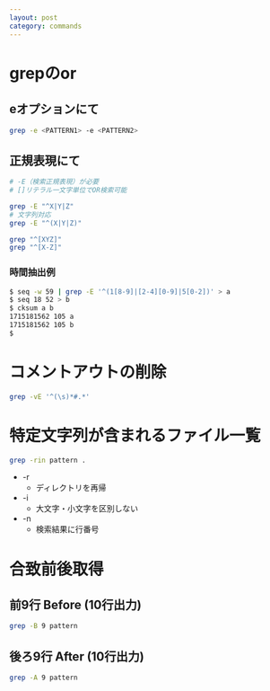 ```yaml
---
layout: post
category: commands
---
```


# grepのor

## eオプションにて

```sh
grep -e <PATTERN1> -e <PATTERN2>
```

## 正規表現にて

```sh
# -E（検索正規表現）が必要
# []リテラル一文字単位でOR検索可能

grep -E "^X|Y|Z"
# 文字列対応
grep -E "^(X|Y|Z)"

grep "^[XYZ]"
grep "^[X-Z]"
```

### 時間抽出例

```sh
$ seq -w 59 | grep -E '^(1[8-9]|[2-4][0-9]|5[0-2])' > a
$ seq 18 52 > b
$ cksum a b
1715181562 105 a
1715181562 105 b
$ 
```

# コメントアウトの削除

```sh
grep -vE '^(\s)*#.*'
```

# 特定文字列が含まれるファイル一覧

```sh
grep -rin pattern .
```

- -r
    - ディレクトリを再帰
- -i
    - 大文字・小文字を区別しない
- -n
    - 検索結果に行番号

# 合致前後取得

## 前9行 Before (10行出力)

```sh
grep -B 9 pattern
```

## 後ろ9行 After (10行出力)

```sh
grep -A 9 pattern
```
